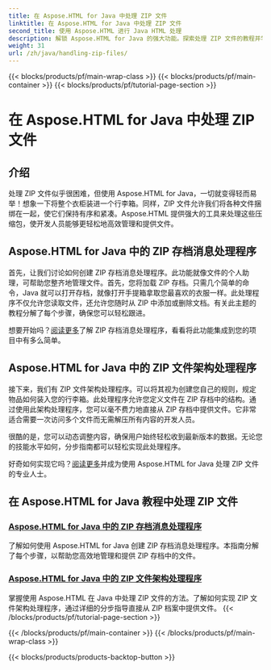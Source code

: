 ```yaml
---
title: 在 Aspose.HTML for Java 中处理 ZIP 文件
linktitle: 在 Aspose.HTML for Java 中处理 ZIP 文件
second_title: 使用 Aspose.HTML 进行 Java HTML 处理
description: 解锁 Aspose.HTML for Java 的强大功能。探索处理 ZIP 文件的教程并学习有效管理 ZIP 档案的基本技术。
weight: 31
url: /zh/java/handling-zip-files/
---
```


{{< blocks/products/pf/main-wrap-class >}}
{{< blocks/products/pf/main-container >}}
{{< blocks/products/pf/tutorial-page-section >}}

# 在 Aspose.HTML for Java 中处理 ZIP 文件

## 介绍

处理 ZIP 文件似乎很困难，但使用 Aspose.HTML for Java，一切就变得轻而易举！想象一下将整个衣柜装进一个行李箱。同样，ZIP 文件允许我们将各种文件捆绑在一起，使它们保持有序和紧凑。Aspose.HTML 提供强大的工具来处理这些压缩包，使开发人员能够更轻松地高效管理和提供文件。

## Aspose.HTML for Java 中的 ZIP 存档消息处理程序

首先，让我们讨论如何创建 ZIP 存档消息处理程序。此功能就像文件的个人助理，可帮助您整齐地管理文件。首先，您将加载 ZIP 存档。只需几个简单的命令，Java 就可以打开存档，就像打开手提箱拿取您最喜欢的衣服一样。此处理程序不仅允许您读取文件，还允许您随时从 ZIP 中添加或删除文档。有关此主题的教程分解了每个步骤，确保您可以轻松跟进。 

想要开始吗？[阅读更多](./zip-archive-message-handler/)了解 ZIP 存档消息处理程序，看看将此功能集成到您的项目中有多么简单。

## Aspose.HTML for Java 中的 ZIP 文件架构处理程序

接下来，我们有 ZIP 文件架构处理程序。可以将其视为创建您自己的规则，规定物品如何装入您的行李箱。此处理程序允许您定义文件在 ZIP 存档中的结构。通过使用此架构处理程序，您可以毫不费力地直接从 ZIP 存档中提供文件。它非常适合需要一次访问多个文件而无需解压所有内容的开发人员。 

很酷的是，您可以动态调整内容，确保用户始终轻松收到最新版本的数据。无论您的技能水平如何，分步指南都可以轻松实现此处理程序。 

好奇如何实现它吗？[阅读更多](./zip-file-schema-handler/)并成为使用 Aspose.HTML for Java 处理 ZIP 文件的专业人士。

## 在 Aspose.HTML for Java 教程中处理 ZIP 文件
### [Aspose.HTML for Java 中的 ZIP 存档消息处理程序](./zip-archive-message-handler/)
了解如何使用 Aspose.HTML for Java 创建 ZIP 存档消息处理程序。本指南分解了每个步骤，以帮助您高效地管理和提供 ZIP 存档中的文件。
### [Aspose.HTML for Java 中的 ZIP 文件架构处理程序](./zip-file-schema-handler/)
掌握使用 Aspose.HTML 在 Java 中处理 ZIP 文件的方法。了解如何实现 ZIP 文件架构处理程序，通过详细的分步指导直接从 ZIP 档案中提供文件。
{{< /blocks/products/pf/tutorial-page-section >}}

{{< /blocks/products/pf/main-container >}}
{{< /blocks/products/pf/main-wrap-class >}}

{{< blocks/products/products-backtop-button >}}
